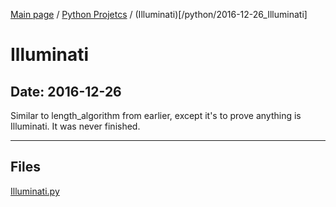 [Main page](/) / [Python Projetcs](/python) / (Illuminati)[/python/2016-12-26_Illuminati]

# Illuminati

## Date: 2016-12-26

Similar to length_algorithm from earlier, except it's to prove anything is Illuminati.
It was never finished.

-----

## Files

[Illuminati.py](Illuminati.py)